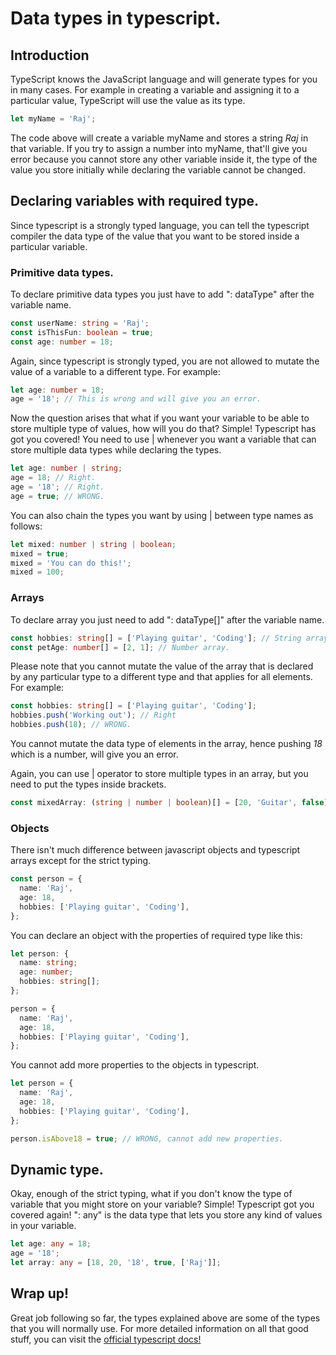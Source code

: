 # Data types in typescript.

## Introduction

TypeScript knows the JavaScript language and will generate types for you in many cases. For example in creating a variable and assigning it to a particular value, TypeScript will use the value as its type.

```ts
let myName = 'Raj';
```

The code above will create a variable myName and stores a string _Raj_ in that variable.
If you try to assign a number into myName, that'll give you error because you cannot store any other variable inside it, the type of the value you store initially while declaring the variable cannot be changed.

## Declaring variables with required type.

Since typescript is a strongly typed language, you can tell the typescript compiler the data type of the value that you want to be stored inside a particular variable.

### Primitive data types.

To declare primitive data types you just have to add ": dataType" after the variable name.

```ts
const userName: string = 'Raj';
const isThisFun: boolean = true;
const age: number = 18;
```

Again, since typescript is strongly typed, you are not allowed to mutate the value of a variable to a different type. For example:

```ts
let age: number = 18;
age = '18'; // This is wrong and will give you an error.
```

Now the question arises that what if you want your variable to be able to store multiple type of values, how will you do that?
Simple! Typescript has got you covered!
You need to use | whenever you want a variable that can store multiple data types while declaring the types.

```ts
let age: number | string;
age = 18; // Right.
age = '18'; // Right.
age = true; // WRONG.
```

You can also chain the types you want by using | between type names as follows:

```ts
let mixed: number | string | boolean;
mixed = true;
mixed = 'You can do this!';
mixed = 100;
```

### Arrays

To declare array you just need to add ": dataType[]" after the variable name.

```ts
const hobbies: string[] = ['Playing guitar', 'Coding']; // String array.
const petAge: number[] = [2, 1]; // Number array.
```

Please note that you cannot mutate the value of the array that is declared by any particular type to a different type and that applies for all elements. For example:

```ts
const hobbies: string[] = ['Playing guitar', 'Coding'];
hobbies.push('Working out'); // Right
hobbies.push(18); // WRONG.
```

You cannot mutate the data type of elements in the array, hence pushing _18_ which is a number, will give you an error.

Again, you can use | operator to store multiple types in an array, but you need to put the types inside brackets.

```ts
const mixedArray: (string | number | boolean)[] = [20, 'Guitar', false];
```

### Objects

There isn't much difference between javascript objects and typescript arrays except for the strict typing.

```ts
const person = {
  name: 'Raj',
  age: 18,
  hobbies: ['Playing guitar', 'Coding'],
};
```

You can declare an object with the properties of required type like this:

```ts
let person: {
  name: string;
  age: number;
  hobbies: string[];
};

person = {
  name: 'Raj',
  age: 18,
  hobbies: ['Playing guitar', 'Coding'],
};
```

You cannot add more properties to the objects in typescript.

```ts
let person = {
  name: 'Raj',
  age: 18,
  hobbies: ['Playing guitar', 'Coding'],
};

person.isAbove18 = true; // WRONG, cannot add new properties.
```

## Dynamic type.

Okay, enough of the strict typing, what if you don't know the type of variable that you might store on your variable?
Simple! Typescript got you covered again!
": any" is the data type that lets you store any kind of values in your variable.

```ts
let age: any = 18;
age = '18';
let array: any = [18, 20, '18', true, ['Raj']];
```

## Wrap up!

Great job following so far, the types explained above are some of the types that you will normally use.
For more detailed information on all that good stuff, you can visit the [official typescript docs!](https://www.typescriptlang.org/docs/handbook/basic-types.html)
